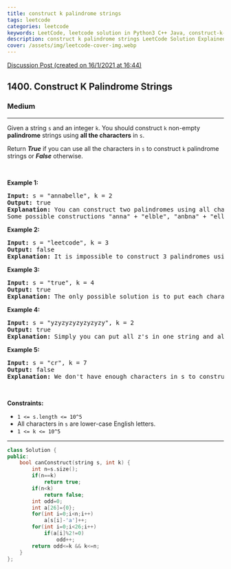 ```yaml
---
title: construct k palindrome strings
tags: leetcode
categories: leetcode
keywords: LeetCode, leetcode solution in Python3 C++ Java, construct-k-palindrome-strings solution
description: construct k palindrome strings LeetCode Solution Explained
cover: /assets/img/leetcode-cover-img.webp
---
```



[Discussion Post (created on 16/1/2021 at 16:44)](https://leetcode.com/problems/construct-k-palindrome-strings/discuss/1068238/C%2B%2B-or-Beats-99.8)  
<h2>1400. Construct K Palindrome Strings</h2><h3>Medium</h3><hr><div><p>Given a string <code>s</code> and an integer <code>k</code>. You should construct <code>k</code> non-empty <strong>palindrome</strong> strings using <strong>all the characters</strong> in <code>s</code>.</p>

<p>Return <em><strong>True</strong></em> if you can use all the characters in <code>s</code> to construct <code>k</code> palindrome strings or <em><strong>False</strong></em> otherwise.</p>

<p>&nbsp;</p>
<p><strong>Example 1:</strong></p>

<pre><strong>Input:</strong> s = "annabelle", k = 2
<strong>Output:</strong> true
<strong>Explanation:</strong> You can construct two palindromes using all characters in s.
Some possible constructions "anna" + "elble", "anbna" + "elle", "anellena" + "b"
</pre>

<p><strong>Example 2:</strong></p>

<pre><strong>Input:</strong> s = "leetcode", k = 3
<strong>Output:</strong> false
<strong>Explanation:</strong> It is impossible to construct 3 palindromes using all the characters of s.
</pre>

<p><strong>Example 3:</strong></p>

<pre><strong>Input:</strong> s = "true", k = 4
<strong>Output:</strong> true
<strong>Explanation:</strong> The only possible solution is to put each character in a separate string.
</pre>

<p><strong>Example 4:</strong></p>

<pre><strong>Input:</strong> s = "yzyzyzyzyzyzyzy", k = 2
<strong>Output:</strong> true
<strong>Explanation:</strong> Simply you can put all z's in one string and all y's in the other string. Both strings will be palindrome.
</pre>

<p><strong>Example 5:</strong></p>

<pre><strong>Input:</strong> s = "cr", k = 7
<strong>Output:</strong> false
<strong>Explanation:</strong> We don't have enough characters in s to construct 7 palindromes.
</pre>

<p>&nbsp;</p>
<p><strong>Constraints:</strong></p>

<ul>
	<li><code>1 &lt;= s.length &lt;= 10^5</code></li>
	<li>All characters in <code>s</code> are lower-case English letters.</li>
	<li><code>1 &lt;= k &lt;= 10^5</code></li>
</ul></div>

---




```cpp
class Solution {
public:
    bool canConstruct(string s, int k) {
        int n=s.size();
        if(n==k)
            return true;
        if(n<k)
            return false;
        int odd=0;
        int a[26]={0};
        for(int i=0;i<n;i++)
            a[s[i]-'a']++;
        for(int i=0;i<26;i++)
            if(a[i]%2!=0)
                odd++;
        return odd<=k && k<=n;
    }
};
```
